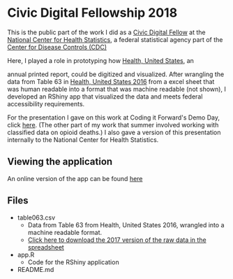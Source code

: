 # Civic Digital Fellowship 2018  

This is the public part of the work I did as a [Civic Digital Fellow](https://www.codingitforward.com/summer-fellowships) at the [National Center for Health Statistics](https://www.cdc.gov/nchs/index.htm), a federal statistical agency part of the [Center for Disease Controls (CDC)](https://www.cdc.gov/) 

Here, I played a role in prototyping how [Health, United States](https://www.cdc.gov/nchs/hus/index.htm), an
    
 annual printed report, could be digitized and visualized. After wrangling the data from Table 63 in [Health, United States 2016](https://www.cdc.gov/nchs/data/hus/hus16.pdf) from a excel sheet that was human readable into a format that was machine readable (not shown), I developed an RShiny app that visualized the data and meets federal accessibility requirements. 

For the presentation I gave on this work at Coding it Forward's Demo Day, click [here](https://github.com/codingitforward/cdfdemoday2018/blob/master/Restructuring%20Health%2C%20United%20States%20%26%20Analyzing%20Opioid%20Deaths.pdf). (The other part of my work that summer involved working with classified data on opioid deaths.) I also gave a version of this presentation internally to the National Center for Health Statistics. 

## Viewing the application

An online version of the app can be found [here](https://afan.shinyapps.io/Table63take3/)

## Files
- table063.csv
  - Data from Table 63 from Health, United States 2016, wrangled into a machine readable format. 
  - [Click here to download the 2017 version of the raw data in the spreadsheet](https://ftp.cdc.gov/pub/Health_Statistics/NCHS/Publications/Health_US/hus17tables/table063.xlsx)
- app.R
  - Code for the RShiny application 
- README.md

